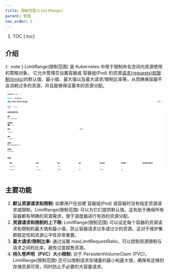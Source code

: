 ```yaml
---
title: 限制范围(LimitRange)
parent: 管理
nav_order: 5
---
```


1. TOC
{:toc}

## 介绍

{: .note }
LimitRange(限制范围) 是 Kubernetes 中用于限制命名空间内资源使用的策略对象。
它允许管理员设置容器或 容器组(Pod) 的资源[请求(requests)和限制(limits)](../../../workload-actions/edit-resource-limits)的默认值、最小值、最大值以及最大请求/限制比率等，从而确保容器不会消耗过多的资源，并且能够保证基本的资源分配。

![limit-range.png](imgs/limit-range.png)

## 主要功能
1. **默认资源请求和限制:** 如果用户在创建 容器组(Pod) 或容器时没有指定资源请求或限制，LimitRange(限制范围) 可以为它们提供默认值。这有助于确保所有容器都有明确的资源需求，便于调度器进行有效的资源分配。
2. **资源请求和限制的上下限:** LimitRange(限制范围) 可以设定每个容器的资源请求和限制的最大值和最小值，防止容器请求过多或过少的资源。这对于维护集群稳定性和资源公平性非常重要。
3. **最大请求/限制比率:** 通过设置 maxLimitRequestRatio，可以控制资源限制与请求之间的比率，避免过度超售资源。
4. **持久卷声明（PVC）大小限制:** 对于 PersistentVolumeClaim (PVC)，LimitRange(限制范围) 还可以限制请求存储量的最小和最大值，确保有足够的存储资源可用，同时防止不必要的大容量请求。